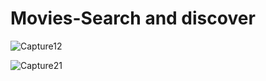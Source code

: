 # Movies-Search and discover

![Capture12](https://github.com/user-attachments/assets/811def82-4852-4f68-8d7d-82bc087ff3c6)


![Capture21](https://github.com/user-attachments/assets/34586209-829d-4440-ab8e-abd560362273)
